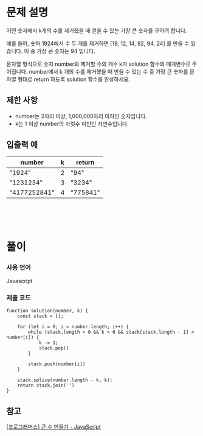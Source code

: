 # 문제 설명

어떤 숫자에서 k개의 수를 제거했을 때 얻을 수 있는 가장 큰 숫자를 구하려 합니다.

예를 들어, 숫자 1924에서 수 두 개를 제거하면 [19, 12, 14, 92, 94, 24] 를 만들 수 있습니다. 이 중 가장 큰 숫자는 94 입니다.

문자열 형식으로 숫자 number와 제거할 수의 개수 k가 solution 함수의 매개변수로 주어집니다. number에서 k 개의 수를 제거했을 때 만들 수 있는 수 중 가장 큰 숫자를 문자열 형태로 return 하도록 solution 함수를 완성하세요.

## 제한 사항

- number는 2자리 이상, 1,000,000자리 이하인 숫자입니다.
- k는 1 이상 number의 자릿수 미만인 자연수입니다.

## 입출력 예

|number|k|return|
|--|--|--|
|"1924"|2|"94"|
|"1231234"|3|"3234"|
|"4177252841"|4|"775841"|

<br />
<br />
<br />

# 풀이

### 사용 언어

Javascript

### 제출 코드
```
function solution(number, k) {
    const stack = [];
    
    for (let i = 0; i < number.length; i++) {
        while (stack.length > 0 && k > 0 && stack[stack.length - 1] < number[i]) {
            k -= 1;
            stack.pop()
        }
        
        stack.push(number[i])
    }
    
    stack.splice(number.length - k, k);
    return stack.join('')
}
```

## 참고
[[프로그래머스] 큰 수 만들기 - JavaScript](https://velog.io/@tnehd1998/%ED%94%84%EB%A1%9C%EA%B7%B8%EB%9E%98%EB%A8%B8%EC%8A%A4-%ED%81%B0-%EC%88%98-%EB%A7%8C%EB%93%A4%EA%B8%B0-JavaScript)